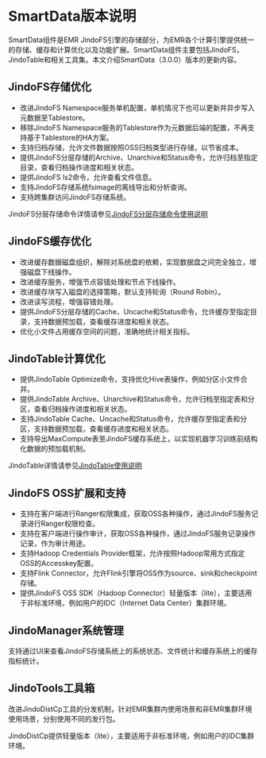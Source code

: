 # SmartData版本说明

SmartData组件是EMR JindoFS引擎的存储部分，为EMR各个计算引擎提供统一的存储、缓存和计算优化以及功能扩展。SmartData组件主要包括JindoFS，JindoTable和相关工具集。本文介绍SmartData（3.0.0）版本的更新内容。

## JindoFS存储优化

-   改进JindoFS Namespace服务单机配置，单机情况下也可以更新并异步写入元数据至Tablestore。
-   移除JindoFS Namespace服务的Tablestore作为元数据后端的配置，不再支持基于Tablestore的HA方案。
-   支持归档存储，允许文件数据按照OSS归档类型进行存储，以节省成本。
-   提供JindoFS分层存储的Archive、Unarchive和Status命令，允许归档至指定目录，查看归档操作进度和相关状态。
-   提供JindoFS ls2命令，允许查看文件信息。
-   支持JindoFS存储系统fsimage的离线导出和分析查询。
-   支持跨集群访问JindoFS存储系统。

JindoFS分层存储命令详情请参见[JindoFS分层存储命令使用说明](/cn.zh-CN/JindoFS/JindoFS基础使用（EMR-3.30.x版本）/JindoFS分层存储命令使用说明.md)

## JindoFS缓存优化

-   改进缓存数据磁盘组织，解除对系统盘的依赖，实现数据盘之间完全独立，增强磁盘下线操作。
-   改进缓存服务，增强节点容错处理和节点下线操作。
-   改进缓存块写入磁盘的选择策略，默认支持轮询（Round Robin）。
-   改进读写流程，增强容错处理。
-   提供JindoFS分层存储的Cache、Uncache和Status命令，允许缓存至指定目录，支持数据预加载，查看缓存进度和相关状态。
-   优化小文件占用缓存空间的问题，准确地统计相关指标。

## JindoTable计算优化

-   提供JindoTable Optimize命令，支持优化Hive表操作，例如分区小文件合并。
-   提供JindoTable Archive、Unarchive和Status命令，允许归档至指定表和分区，查看归档操作进度和相关状态。
-   支持JindoTable Cache、Uncache和Status命令，允许缓存至指定表和分区，支持数据预加载，查看缓存进度和相关状态。
-   支持导出MaxCompute表至JindoFS缓存系统上，以实现机器学习训练前结构化数据的预加载机制。

JindoTable详情请参见[JindoTable使用说明](/cn.zh-CN/JindoFS/JindoFS基础使用（EMR-3.30.x版本）/JindoTable使用说明.md)

## JindoFS OSS扩展和支持

-   支持在客户端进行Ranger权限集成，获取OSS各种操作，通过JindoFS服务记录进行Ranger权限检查。
-   支持在客户端进行操作审计，获取OSS各种操作，通过JindoFS服务记录操作记录，作为审计用途。
-   支持Hadoop Credentials Provider框架，允许按照Hadoop常用方式指定OSS的Accesskey配置。
-   支持Flink Connector，允许Flink引擎将OSS作为source、sink和checkpoint存储。
-   提供JindoFS OSS SDK（Hadoop Connector）轻量版本（lite），主要适用于非标准环境，例如用户的IDC（Internet Data Center）集群环境。

## JindoManager系统管理

支持通过UI来查看JindoFS存储系统上的系统状态、文件统计和缓存系统上的缓存指标统计。

## JindoTools工具箱

改进JindoDistCp工具的分发机制，针对EMR集群内使用场景和非EMR集群环境使用场景，分别使用不同的发行包。

JindoDistCp提供轻量版本（lite），主要适用于非标准环境，例如用户的IDC集群环境。

